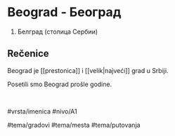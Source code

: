 # Beograd - Београд

1. Белград (столица Сербии)

## Rečenice

Beograd je [[prestonica]] i [[velik|najveći]] grad u Srbiji.

Posetili smo Beograd prošle godine.

<br>

#vrsta/imenica
#nivo/A1

#tema/gradovi
#tema/mesta
#tema/putovanja
